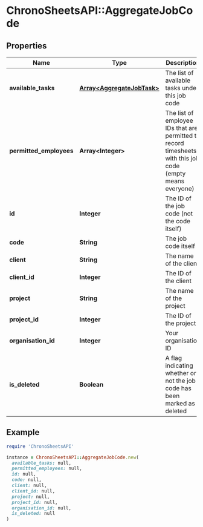 # ChronoSheetsAPI::AggregateJobCode

## Properties

| Name | Type | Description | Notes |
| ---- | ---- | ----------- | ----- |
| **available_tasks** | [**Array&lt;AggregateJobTask&gt;**](AggregateJobTask.md) | The list of available tasks under this job code | [optional] |
| **permitted_employees** | **Array&lt;Integer&gt;** | The list of employee IDs that are permitted to record timesheets with this job code (empty means everyone) | [optional] |
| **id** | **Integer** | The ID of the job code (not the code itself) | [optional] |
| **code** | **String** | The job code itself | [optional] |
| **client** | **String** | The name of the client | [optional] |
| **client_id** | **Integer** | The ID of the client | [optional] |
| **project** | **String** | The name of the project | [optional] |
| **project_id** | **Integer** | The ID of the project | [optional] |
| **organisation_id** | **Integer** | Your organisation ID | [optional] |
| **is_deleted** | **Boolean** | A flag indicating whether or not the job code has been marked as deleted | [optional] |

## Example

```ruby
require 'ChronoSheetsAPI'

instance = ChronoSheetsAPI::AggregateJobCode.new(
  available_tasks: null,
  permitted_employees: null,
  id: null,
  code: null,
  client: null,
  client_id: null,
  project: null,
  project_id: null,
  organisation_id: null,
  is_deleted: null
)
```

